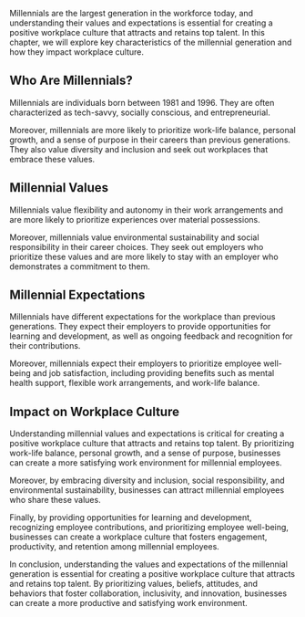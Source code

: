 
Millennials are the largest generation in the workforce today, and understanding their values and expectations is essential for creating a positive workplace culture that attracts and retains top talent. In this chapter, we will explore key characteristics of the millennial generation and how they impact workplace culture.

Who Are Millennials?
--------------------

Millennials are individuals born between 1981 and 1996. They are often characterized as tech-savvy, socially conscious, and entrepreneurial.

Moreover, millennials are more likely to prioritize work-life balance, personal growth, and a sense of purpose in their careers than previous generations. They also value diversity and inclusion and seek out workplaces that embrace these values.

Millennial Values
-----------------

Millennials value flexibility and autonomy in their work arrangements and are more likely to prioritize experiences over material possessions.

Moreover, millennials value environmental sustainability and social responsibility in their career choices. They seek out employers who prioritize these values and are more likely to stay with an employer who demonstrates a commitment to them.

Millennial Expectations
-----------------------

Millennials have different expectations for the workplace than previous generations. They expect their employers to provide opportunities for learning and development, as well as ongoing feedback and recognition for their contributions.

Moreover, millennials expect their employers to prioritize employee well-being and job satisfaction, including providing benefits such as mental health support, flexible work arrangements, and work-life balance.

Impact on Workplace Culture
---------------------------

Understanding millennial values and expectations is critical for creating a positive workplace culture that attracts and retains top talent. By prioritizing work-life balance, personal growth, and a sense of purpose, businesses can create a more satisfying work environment for millennial employees.

Moreover, by embracing diversity and inclusion, social responsibility, and environmental sustainability, businesses can attract millennial employees who share these values.

Finally, by providing opportunities for learning and development, recognizing employee contributions, and prioritizing employee well-being, businesses can create a workplace culture that fosters engagement, productivity, and retention among millennial employees.

In conclusion, understanding the values and expectations of the millennial generation is essential for creating a positive workplace culture that attracts and retains top talent. By prioritizing values, beliefs, attitudes, and behaviors that foster collaboration, inclusivity, and innovation, businesses can create a more productive and satisfying work environment.
